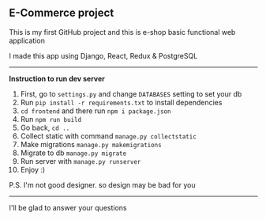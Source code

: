 E-Commerce project
---

This is my first GitHub project and this is e-shop basic functional web application

I made this app using Django, React, Redux & PostgreSQL

---
**Instruction to run dev server**

1. First, go to `settings.py` and change `DATABASES` setting to set your db
2. Run `pip install -r requirements.txt` to install dependencies
3. `cd frontend` and there run `npm i package.json`
4. Run `npm run build`
5. Go back, `cd ..`
6. Collect static with command `manage.py collectstatic`
7. Make migrations `manage.py makemigrations`
8. Migrate to db `manage.py migrate`
9. Run server with `manage.py runserver`
10. Enjoy :)

P.S. I'm not good designer. so design may be bad for you

---

I'll be glad to answer your questions
